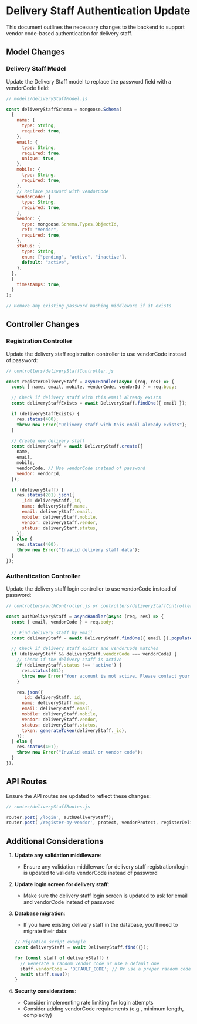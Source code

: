 # Delivery Staff Authentication Update

This document outlines the necessary changes to the backend to support vendor code-based authentication for delivery staff.

## Model Changes

### Delivery Staff Model

Update the Delivery Staff model to replace the password field with a vendorCode field:

```javascript
// models/deliveryStaffModel.js

const deliveryStaffSchema = mongoose.Schema(
  {
    name: {
      type: String,
      required: true,
    },
    email: {
      type: String,
      required: true,
      unique: true,
    },
    mobile: {
      type: String,
      required: true,
    },
    // Replace password with vendorCode
    vendorCode: {
      type: String,
      required: true,
    },
    vendor: {
      type: mongoose.Schema.Types.ObjectId,
      ref: "Vendor",
      required: true,
    },
    status: {
      type: String,
      enum: ["pending", "active", "inactive"],
      default: "active",
    },
  },
  {
    timestamps: true,
  }
);

// Remove any existing password hashing middleware if it exists
```

## Controller Changes

### Registration Controller

Update the delivery staff registration controller to use vendorCode instead of password:

```javascript
// controllers/deliveryStaffController.js

const registerDeliveryStaff = asyncHandler(async (req, res) => {
  const { name, email, mobile, vendorCode, vendorId } = req.body;

  // Check if delivery staff with this email already exists
  const deliveryStaffExists = await DeliveryStaff.findOne({ email });

  if (deliveryStaffExists) {
    res.status(400);
    throw new Error("Delivery staff with this email already exists");
  }

  // Create new delivery staff
  const deliveryStaff = await DeliveryStaff.create({
    name,
    email,
    mobile,
    vendorCode, // Use vendorCode instead of password
    vendor: vendorId,
  });

  if (deliveryStaff) {
    res.status(201).json({
      _id: deliveryStaff._id,
      name: deliveryStaff.name,
      email: deliveryStaff.email,
      mobile: deliveryStaff.mobile,
      vendor: deliveryStaff.vendor,
      status: deliveryStaff.status,
    });
  } else {
    res.status(400);
    throw new Error("Invalid delivery staff data");
  }
});
```

### Authentication Controller

Update the delivery staff login controller to use vendorCode instead of password:

```javascript
// controllers/authController.js or controllers/deliveryStaffController.js

const authDeliveryStaff = asyncHandler(async (req, res) => {
  const { email, vendorCode } = req.body;

  // Find delivery staff by email
  const deliveryStaff = await DeliveryStaff.findOne({ email }).populate('vendor', 'name');

  // Check if delivery staff exists and vendorCode matches
  if (deliveryStaff && deliveryStaff.vendorCode === vendorCode) {
    // Check if the delivery staff is active
    if (deliveryStaff.status !== 'active') {
      res.status(401);
      throw new Error('Your account is not active. Please contact your vendor.');
    }

    res.json({
      _id: deliveryStaff._id,
      name: deliveryStaff.name,
      email: deliveryStaff.email,
      mobile: deliveryStaff.mobile,
      vendor: deliveryStaff.vendor,
      status: deliveryStaff.status,
      token: generateToken(deliveryStaff._id),
    });
  } else {
    res.status(401);
    throw new Error("Invalid email or vendor code");
  }
});
```

## API Routes

Ensure the API routes are updated to reflect these changes:

```javascript
// routes/deliveryStaffRoutes.js

router.post('/login', authDeliveryStaff);
router.post('/register-by-vendor', protect, vendorProtect, registerDeliveryStaff);
```

## Additional Considerations

1. **Update any validation middleware**:
   - Ensure any validation middleware for delivery staff registration/login is updated to validate vendorCode instead of password

2. **Update login screen for delivery staff**:
   - Make sure the delivery staff login screen is updated to ask for email and vendorCode instead of password

3. **Database migration**:
   - If you have existing delivery staff in the database, you'll need to migrate their data:
   ```javascript
   // Migration script example
   const deliveryStaff = await DeliveryStaff.find({});

   for (const staff of deliveryStaff) {
     // Generate a random vendor code or use a default one
     staff.vendorCode = 'DEFAULT_CODE'; // Or use a proper random code generator
     await staff.save();
   }
   ```

4. **Security considerations**:
   - Consider implementing rate limiting for login attempts
   - Consider adding vendorCode requirements (e.g., minimum length, complexity)
